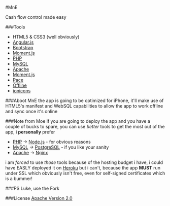 #MnE

Cash flow control made easy

###Tools
- HTML5 & CSS3 (well obviously)
- [Angular.js](https://angularjs.org)
- [Bootstrap](http://getbootstrap.com)
- [Moment.js](http://momentjs.com)
- [PHP](http://php.net)
- [MySQL](http://www.mysql.com)
- [Apache](http://apache.org)
- [Moment.js](http://momentjs.com)
- [Pace](http://github.hubspot.com/pace/)
- [Offline](http://github.hubspot.com/offline/)
- [ionicons](http://ionicons.com)

###Aboot MnE
the app is going to be optimized for iPhone, it'll make use of HTML5's manifest and WebSQL capabilities to allow the app to work offline and sync once it's online

###Note from Moe
if you are going to deploy the app and you have a couple of bucks to spare, you can use *better* tools to get the most out of the app, i **personally** prefer
- [PHP](http://php.net) -> [Node.js](http://nodejs.org) - for obvious reasons
- [MySQL](http://www.mysql.com) -> [PostgreSQL](http://postgresql.org) - if you like your sanity
- [Apache](http://apache.org) -> [Nginx](http://nginx.org)

i am *forced* to use *those* tools because of the hosting budget i have, i could have EASLY deployed it on [Heroku](https://www.heroku.com) but i can't, because the app **MUST** run under SSL which obviously isn't free, even for self-signed certificates which is a bummer!

###PS
Luke, use the Fork

###License
[Apache Version 2.0](http://www.apache.org/licenses/)
